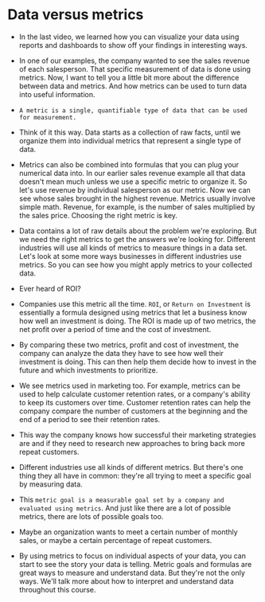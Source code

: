 # Data versus metrics

- In the last video, we learned how you can visualize your data using reports and dashboards to show off your findings in interesting ways.
- In one of our examples, the company wanted to see the sales revenue of each salesperson. That specific measurement of data is done using metrics. Now, I want to tell you a little bit more about the difference between data and metrics. And how metrics can be used to turn data into useful information.
- `A metric is a single, quantifiable type of data that can be used for measurement.`
- Think of it this way. Data starts as a collection of raw facts, until we organize them into individual metrics that represent a single type of data.
- Metrics can also be combined into formulas that you can plug your numerical data into. In our earlier sales revenue example all that data doesn't mean much unless we use a specific metric to organize it. So let's use revenue by individual salesperson as our metric. Now we can see whose sales brought in the highest revenue. Metrics usually involve simple math. Revenue, for example, is the number of sales multiplied by the sales price. Choosing the right metric is key.
- Data contains a lot of raw details about the problem we're exploring. But we need the right metrics to get the answers we're looking for. Different industries will use all kinds of metrics to measure things in a data set. Let's look at some more ways businesses in different industries use metrics. So you can see how you might apply metrics to your collected data.

- Ever heard of ROI?

- Companies use this metric all the time. `ROI`, or `Return on Investment` is essentially a formula designed using metrics that let a business know how well an investment is doing. The ROI is made up of two metrics, the net profit over a period of time and the cost of investment.
- By comparing these two metrics, profit and cost of investment, the company can analyze the data they have to see how well their investment is doing. This can then help them decide how to invest in the future and which investments to prioritize.
- We see metrics used in marketing too. For example, metrics can be used to help calculate customer retention rates, or a company's ability to keep its customers over time. Customer retention rates can help the company compare the number of customers at the beginning and the end of a period to see their retention rates.
- This way the company knows how successful their marketing strategies are and if they need to research new approaches to bring back more repeat customers.

- Different industries use all kinds of different metrics. But there's one thing they all have in common: they're all trying to meet a specific goal by measuring data.

- This `metric goal is a measurable goal set by a company and evaluated using metrics`. And just like there are a lot of possible metrics, there are lots of possible goals too.

- Maybe an organization wants to meet a certain number of monthly sales, or maybe a certain percentage of repeat customers.

- By using metrics to focus on individual aspects of your data, you can start to see the story your data is telling. Metric goals and formulas are great ways to measure and understand data. But they're not the only ways. We'll talk more about how to interpret and understand data throughout this course.
